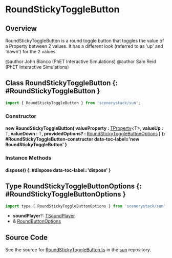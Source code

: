 # RoundStickyToggleButton

## Overview

RoundStickyToggleButton is a round toggle button that toggles the value of a Property between 2 values.
It has a different look (referred to as 'up' and 'down') for the 2 values.

@author John Blanco (PhET Interactive Simulations)
@author Sam Reid (PhET Interactive Simulations)

## Class RoundStickyToggleButton {: #RoundStickyToggleButton }


```js
import { RoundStickyToggleButton } from 'scenerystack/sun';
```
### Constructor

#### new RoundStickyToggleButton( valueProperty : <span style="font-weight: 400;">[TProperty](../axon/TProperty.md)&lt;T&gt;</span>, valueUp : <span style="font-weight: 400;">T</span>, valueDown : <span style="font-weight: 400;">T</span>, providedOptions? : <span style="font-weight: 400;">[RoundStickyToggleButtonOptions](../sun/RoundStickyToggleButton.md#RoundStickyToggleButtonOptions)</span> ) {: #RoundStickyToggleButton-constructor data-toc-label='new RoundStickyToggleButton' }

### Instance Methods

#### dispose() {: #dispose data-toc-label='dispose' }



## Type RoundStickyToggleButtonOptions {: #RoundStickyToggleButtonOptions }


```js
import type { RoundStickyToggleButtonOptions } from 'scenerystack/sun';
```


- **soundPlayer**?: [TSoundPlayer](../tambo/TSoundPlayer.md)
- &amp; [RoundButtonOptions](../sun/RoundButton.md#RoundButtonOptions)




## Source Code

See the source for [RoundStickyToggleButton.ts](https://github.com/phetsims/sun/blob/main/js/buttons/RoundStickyToggleButton.ts) in the [sun](https://github.com/phetsims/sun) repository.
